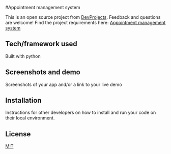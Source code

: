 #Appointment management system

This is an open source project from [DevProjects](http://www.codementor.io/projects). Feedback and questions are welcome!
Find the project requirements here: [Appointment management system](https://www.codementor.io/projects/web/appointment-management-system-compu19a0t)

## Tech/framework used
Built with python

## Screenshots and demo
Screenshots of your app and/or a link to your live demo

## Installation
Instructions for other developers on how to install and run your code on their local environment.

## License
[MIT](https://choosealicense.com/licenses/mit/)

